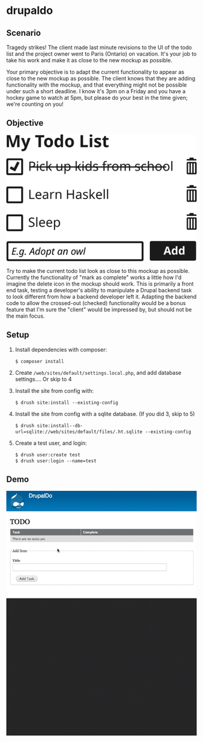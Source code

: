 # drupaldo

## Scenario

Tragedy strikes! The client made last minute revisions to the UI of the todo list and the project owner went to Paris (Ontario) on vacation. It's your job to take his work and make it as close to the new mockup as possible.

Your primary objective is to adapt the current functionality to appear as close to the new mockup as possible. The client knows that they are adding functionality with the mockup, and that everything might not be possible under such a short deadline. I know it's 3pm on a Friday and you have a hockey game to watch at 5pm, but please do your best in the time given; we're counting on you!

## Objective

![Objective](docs/todo_list.svg)

Try to make the current todo list look as close to this mockup as possible. Currently the functionality of "mark as complete" works a little how I'd imagine the delete icon in the mockup should work. This is primarily a front end task, testing a developer's ability to manipulate a Drupal backend task to look different from how a backend developer left it. Adapting the backend code to allow the crossed-out (checked) functionality would be a bonus feature that I'm sure the "client" would be impressed by, but should not be the main focus.

## Setup

1. Install dependencies with composer:
    ```
    $ composer install
    ```
2. Create `/web/sites/default/settings.local.php`, and add database settings.... Or skip to 4

3. Install the site from config with:

    ```
    $ drush site:install --existing-config
    ```

4. Install the site from config with a sqlite database. (If you did 3, skip to 5)

    ```
    $ drush site:install--db-url=sqlite://web/sites/default/files/.ht.sqlite --existing-config
    ```

5. Create a test user, and login:

    ```
    $ drush user:create test
    $ drush user:login --name=test
    ```

## Demo
![Watch the video](docs/drupaldo-demo.gif)

